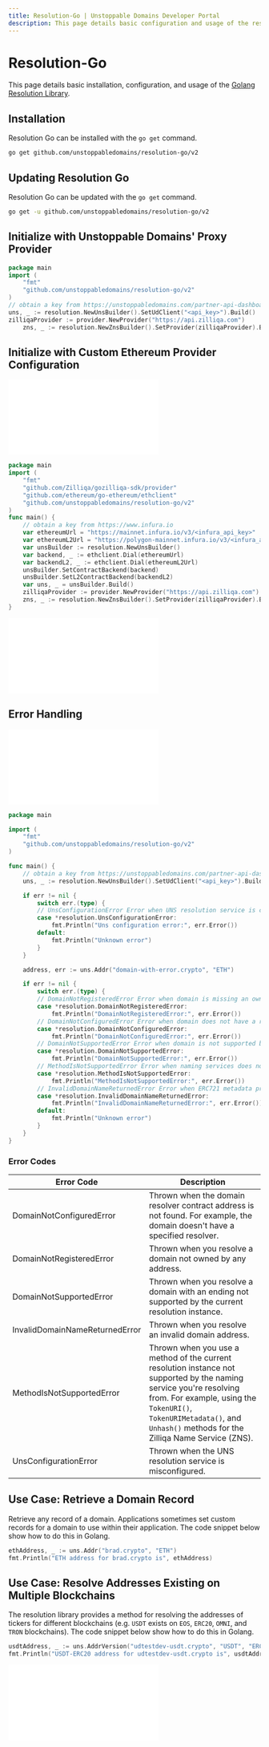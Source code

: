 ```yaml
---
title: Resolution-Go | Unstoppable Domains Developer Portal
description: This page details basic configuration and usage of the resolution-go library.
---
```


# Resolution-Go

This page details basic installation, configuration, and usage of the [Golang Resolution Library](https://github.com/unstoppabledomains/resolution-go).

## Installation

Resolution Go can be installed with the `go get` command.

```bash
go get github.com/unstoppabledomains/resolution-go/v2
```

## Updating Resolution Go

Resolution Go can be updated with the `go get` command.

```bash
go get -u github.com/unstoppabledomains/resolution-go/v2
```

## Initialize with Unstoppable Domains' Proxy Provider

```go
package main
import (
	"fmt"
	"github.com/unstoppabledomains/resolution-go/v2"
)
// obtain a key from https://unstoppabledomains.com/partner-api-dashboard if you are a partner
uns, _ := resolution.NewUnsBuilder().SetUdClient("<api_key>").Build()
zilliqaProvider := provider.NewProvider("https://api.zilliqa.com")
	zns, _ := resolution.NewZnsBuilder().SetProvider(zilliqaProvider).Build()
```

## Initialize with Custom Ethereum Provider Configuration

<embed src="/snippets/_libraries-provider-config.md" />

```go
package main
import (
	"fmt"
	"github.com/Zilliqa/gozilliqa-sdk/provider"
	"github.com/ethereum/go-ethereum/ethclient"
	"github.com/unstoppabledomains/resolution-go/v2"
)
func main() {
	// obtain a key from https://www.infura.io
	var ethereumUrl = "https://mainnet.infura.io/v3/<infura_api_key>"
	var ethereumL2Url = "https://polygon-mainnet.infura.io/v3/<infura_api_key>"
	var unsBuilder := resolution.NewUnsBuilder()
	var backend, _ := ethclient.Dial(ethereumUrl)
	var backendL2, _ := ethclient.Dial(ethereumL2Url)
	unsBuilder.SetContractBackend(backend)
	unsBuilder.SetL2ContractBackend(backendL2)
	var uns, _ = unsBuilder.Build()
	zilliqaProvider := provider.NewProvider("https://api.zilliqa.com")
	zns, _ := resolution.NewZnsBuilder().SetProvider(zilliqaProvider).Build()
}
```

<embed src="/snippets/_res-lib-connect-src-warning.md" />

## Error Handling

<embed src="/snippets/_res-lib-error-intro.md" />

```go
package main

import (
    "fmt"
    "github.com/unstoppabledomains/resolution-go/v2"
)

func main() {
    // obtain a key from https://unstoppabledomains.com/partner-api-dashboard if you are a partner
    uns, _ := resolution.NewUnsBuilder().SetUdClient("<api_key>").Build()

    if err != nil {
        switch err.(type) {
        // UnsConfigurationError Error when UNS resolution service is configured incorrectly
        case *resolution.UnsConfigurationError:
            fmt.Println("Uns configuration error:", err.Error())
        default:
            fmt.Println("Unknown error")
        }
    }

    address, err := uns.Addr("domain-with-error.crypto", "ETH")

    if err != nil {
        switch err.(type) {
        // DomainNotRegisteredError Error when domain is missing an owner
        case *resolution.DomainNotRegisteredError:
            fmt.Println("DomainNotRegisteredError:", err.Error())
        // DomainNotConfiguredError Error when domain does not have a resolver set
        case *resolution.DomainNotConfiguredError:
            fmt.Println("DomainNotConfiguredError:", err.Error())
        // DomainNotSupportedError Error when domain is not supported by the naming service
        case *resolution.DomainNotSupportedError:
            fmt.Println("DomainNotSupportedError:", err.Error())
        // MethodIsNotSupportedError Error when naming services does not support called method
        case *resolution.MethodIsNotSupportedError:
            fmt.Println("MethodIsNotSupportedError:", err.Error())
        // InvalidDomainNameReturnedError Error when ERC721 metadata provides returns incorrect domain name
        case *resolution.InvalidDomainNameReturnedError:
            fmt.Println("InvalidDomainNameReturnedError:", err.Error())
        default:
            fmt.Println("Unknown error")
        }
    }
}
```

### Error Codes

| Error Code | Description |
|---|---|
| DomainNotConfiguredError | Thrown when the domain resolver contract address is not found. For example, the domain doesn't have a specified resolver. |
| DomainNotRegisteredError | Thrown when you resolve a domain not owned by any address. |
| DomainNotSupportedError | Thrown when you resolve a domain with an ending not supported by the current resolution instance. |
| InvalidDomainNameReturnedError | Thrown when you resolve an invalid domain address. |
| MethodIsNotSupportedError | Thrown when you use a method of the current resolution instance not supported by the naming service you're resolving from. For example, using the `TokenURI()`, `TokenURIMetadata()`, and `Unhash()` methods for the Zilliqa Name Service (ZNS). |
| UnsConfigurationError | Thrown when the UNS resolution service is misconfigured. |

## Use Case: Retrieve a Domain Record

Retrieve any record of a domain. Applications sometimes set custom records for a domain to use within their application. The code snippet below show how to do this in Golang.

```go
ethAddress, _ := uns.Addr("brad.crypto", "ETH")
fmt.Println("ETH address for brad.crypto is", ethAddress)
```

## Use Case: Resolve Addresses Existing on Multiple Blockchains

The resolution library provides a method for resolving the addresses of tickers for different blockchains (e.g. `USDT` exists on `EOS`, `ERC20`, `OMNI`, and `TRON` blockchains). The code snippet below show how to do this in Golang.

```go
usdtAddress, _ := uns.AddrVersion("udtestdev-usdt.crypto", "USDT", "ERC20")
fmt.Println("USDT-ERC20 address for udtestdev-usdt.crypto is", usdtAddress)
```

<embed src="/snippets/_discord.md" />
